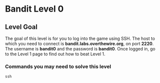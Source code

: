 # Bandit Level 0

## Level Goal

The goal of this level is for you to log into the game using SSH. The host to which you need to connect is **bandit.labs.overthewire.org**, on port **2220**. The username is **bandit0** and the password is **bandit0**. Once logged in, go to the Level 1 page to find out how to beat Level 1.

### Commands you may need to solve this level

```ssh```
